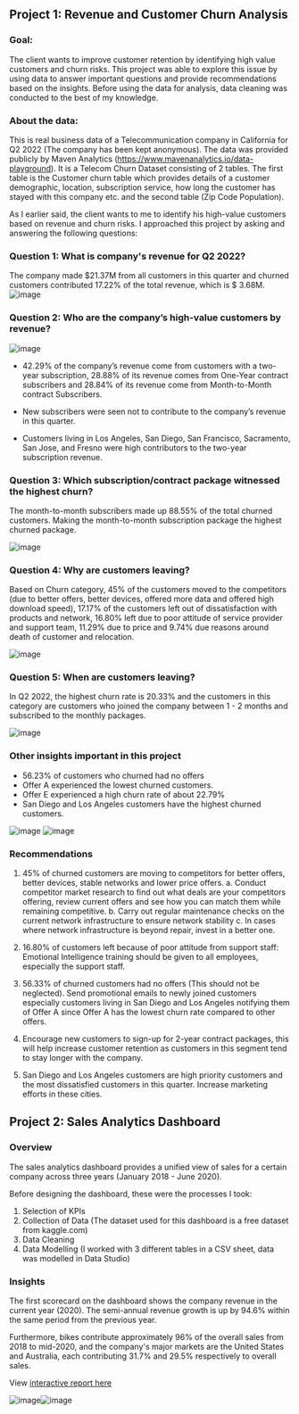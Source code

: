 ## Project 1: Revenue and Customer Churn Analysis
### Goal: 
The client wants to improve customer retention by identifying high value customers and churn risks.  This project was able to explore this issue by using data to answer important questions and provide recommendations based on the insights. Before using the data for analysis, data cleaning was conducted to the best of my knowledge. 

### About the data: 
This is real business data of a Telecommunication company in California for Q2 2022 (The company has been kept anonymous). The data was provided publicly by Maven Analytics (https://www.mavenanalytics.io/data-playground). It is a Telecom Churn Dataset consisting of 2 tables. The first table is the Customer churn table which provides details of a customer demographic, location, subscription service, how long the customer has stayed with this company etc. and the second table (Zip Code Population). 

As I earlier said, the client wants to me to identify his high-value customers based on revenue  and churn risks. I approached this project by asking and answering the following questions:

### Question 1:	What is company's revenue for Q2 2022?
The company made $21.37M from all customers in this quarter and churned customers contributed 17.22% of the total revenue, which is $ 3.68M. 
![image](https://user-images.githubusercontent.com/51289316/182013091-e225f2f6-e088-4e65-b808-1df9ef538be6.png)


### Question 2:	Who are the company’s high-value customers by revenue?

![image](https://user-images.githubusercontent.com/51289316/182013388-60860502-e6f2-4581-8c24-c84b0c912058.png)


- 42.29% of the company’s revenue come from customers with a two-year subscription, 28.88% of its revenue comes from One-Year contract subscribers and 28.84% of its revenue come from Month-to-Month contract Subscribers.

- New subscribers were seen not to contribute to the company’s revenue in this quarter.
- Customers living in Los Angeles, San Diego, San Francisco, Sacramento, San Jose, and Fresno were high contributors to the two-year subscription revenue. 

### Question 3:	Which subscription/contract package witnessed the highest churn?
The month-to-month subscribers made up 88.55% of the total churned customers. Making the month-to-month subscription package the highest churned package.

![image](https://user-images.githubusercontent.com/51289316/182013404-2dfeb2ea-6289-41cc-89d6-cede8d5c4415.png)

### Question 4:	Why are customers leaving?

Based on Churn category, 45% of the customers moved to the competitors (due to better offers, better devices, offered more data and offered high download speed), 17.17% of the customers left out of dissatisfaction with products and network, 16.80% left due to poor attitude of service provider and support team, 11.29% due to price and 9.74% due reasons around death of customer and relocation.

![image](https://user-images.githubusercontent.com/51289316/182020772-a1032336-3534-4d20-8e89-c4c6b437e4f2.png)

### Question 5:	When are customers leaving?
In Q2 2022, the highest churn rate is 20.33% and the customers in this category are customers who joined the company between 1 - 2 months and subscribed to the monthly packages.

![image](https://user-images.githubusercontent.com/51289316/182014625-4e63ffac-ad62-4608-ac45-6bfe3fcffad6.png)

### Other insights important in this project
- 56.23% of customers who churned had no offers
-	Offer A experienced the lowest churned customers.
-	Offer E experienced a high churn rate of about 22.79%
-	San Diego and Los Angeles customers have the highest churned customers. 

![image](https://user-images.githubusercontent.com/51289316/182015226-c4c111fe-82f1-470b-b059-7af97d2c3e4b.png) ![image](https://user-images.githubusercontent.com/51289316/182015263-67778d0d-9270-4d2c-abc8-ab4635e855e6.png)

### Recommendations
1. 45% of churned customers are moving to competitors for better offers, better devices, stable networks and lower price offers. 
  a. Conduct competitor market research to find out what deals are your competitors offering, review current offers and see how you can match them while remaining        competitive.
  b. Carry out regular maintenance checks on the current network infrastructure to ensure network stability
  c. In cases where network infrastructure is beyond repair, invest in a better one.
  
2. 16.80% of customers left because of poor attitude from support staff: Emotional Intelligence training should be given to all employees, especially the support staff.

3. 56.33% of churned customers had no offers (This should not be neglected). Send promotional emails to newly joined customers especially customers living in San Diego and Los Angeles notifying them of Offer A since Offer A has the lowest churn rate compared to other offers. 

4. Encourage new customers to sign-up for 2-year contract packages, this will help increase customer retention as customers in this segment tend to stay longer with the company.

5. San Diego and Los Angeles customers are high priority customers and the most dissatisfied customers in this quarter. Increase marketing efforts in these cities.


## Project 2:  Sales Analytics Dashboard

### Overview
The sales analytics dashboard provides a unified view of sales for a certain company across three years (January 2018 - June 2020). 

Before designing the dashboard, these were the processes I took:
1. Selection of KPIs
2. Collection of Data (The dataset used for this dashboard is a free dataset from kaggle.com)
3. Data Cleaning
4. Data Modelling (I worked with 3 different tables in a CSV sheet, data was modelled in Data Studio)

### Insights

The first scorecard on the dashboard shows the company revenue in the current year (2020). The semi-annual revenue growth is up by 94.6% within the same period from the previous year. 

Furthermore, bikes contribute approximately 96% of the overall sales from 2018 to mid-2020, and the company's major markets are the United States and Australia, each contributing 31.7% and 29.5% respectively to overall sales.

View [interactive report here](https://datastudio.google.com/reporting/a865116c-b80a-4b38-9137-e90a79a167a3)

![image](https://user-images.githubusercontent.com/51289316/178504888-272ac566-b2a0-46a6-901d-b85a6b0d2f89.png)![image](https://user-images.githubusercontent.com/51289316/178505039-4f6401d5-cb17-4b97-bff0-aa6548366e00.png)
